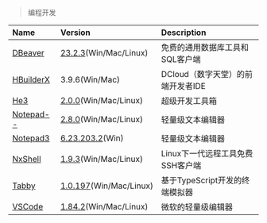 > 编程开发

| Name        | Version                                | Description                       |
| :---------- | :------------------------------------- | :-------------------------------- |
| [DBeaver]   | [23.2.3][DBeaver-Down](Win/Mac/Linux)  | 免费的通用数据库工具和SQL客户端   |
| [HBuilderX] | 3.9.6(Win/Mac)                         | DCloud（数字天堂）的前端开发者IDE |
| [He3]       | [2.0.0][He3-Down](Win/Mac/Linux)       | 超级开发工具箱                    |
| [Notepad--] | [2.8.0][Notepad---Down](Win/Mac/Linux) | 轻量级文本编辑器                  |
| [Notepad3]  | [6.23.203.2][Notepad3-Down](Win)       | 轻量级文本编辑器                  |
| [NxShell]   | [1.9.3][NxShell-Down](Win/Mac/Linux)   | Linux下一代远程工具免费SSH客户端  |
| [Tabby]     | [1.0.197][Tabby-Down](Win/Mac/Linux)   | 基于TypeScript开发的终端模拟器    |
| [VSCode]    | [1.84.2][VSCode-Down](Win/Mac/Linux)   | 微软的轻量级编辑器                |

[DBeaver]: https://dbeaver.io/ '跳转主页'
[DBeaver-Down]: https://github.com/dbeaver/dbeaver/releases '跳转下载页'
[HBuilderX]: https://dcloud.io/hbuilderx.html '跳转主页'
[He3]: https://he3.app/ '跳转主页'
[He3-Down]: https://he3.app/ '跳转下载页'
[Notepad--]: http://www.itdp.cn/notepad.html '跳转主页'
[Notepad---Down]: https://gitee.com/cxasm/notepad--/releases '跳转下载页'
[Notepad3]: https://www.rizonesoft.com/ '跳转主页'
[Notepad3-Down]: https://www.rizonesoft.com/downloads/notepad3/ '跳转下载页'
[NxShell]: https://nxshell.github.io/ '跳转主页'
[NxShell-Down]: https://github.com/nxshell/nxshell '跳转下载页'
[Tabby]: https://tabby.sh '跳转主页'
[Tabby-Down]: https://github.com/Eugeny/tabby/releases '跳转下载页'
[VSCode]: https://code.visualstudio.com/ '跳转主页'
[VSCode-Down]: https://code.visualstudio.com/Download '跳转下载页'
